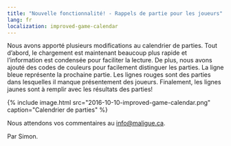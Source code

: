 ```yaml
---
title: "Nouvelle fonctionnalité! - Rappels de partie pour les joueurs"
lang: fr
localization: improved-game-calendar
---
```

Nous avons apporté plusieurs modifications au calendrier de parties. Tout d’abord, le chargement est maintenant beaucoup plus rapide et l’information est condensée pour faciliter la lecture. De plus, nous avons ajouté des codes de couleurs pour facilement distinguer les parties. La ligne bleue représente la prochaine partie. Les lignes rouges sont des parties dans lesquelles il manque présentement des joueurs. Finalement, les lignes jaunes sont à remplir avec les résultats des parties!

{% include image.html src="2016-10-10-improved-game-calendar.png" caption="Calendrier de parties" %}

Nous attendons vos commentaires au [info@maligue.ca](mailto:info@maligue.ca).

Par Simon.
